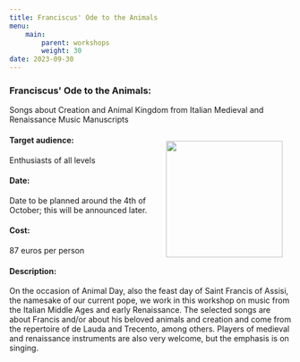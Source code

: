 ```yaml
---
title: Franciscus' Ode to the Animals
menu:
    main:
        parent: workshops
        weight: 30
date: 2023-09-30
---
```

### Franciscus' Ode to the Animals: 
Songs about Creation and Animal Kingdom from Italian Medieval and Renaissance Music Manuscripts

<img src="../../../images/Altissimu.png" style="width: 13rem; float: right; margin:1rem">

#### Target audience:
Enthusiasts of all levels
#### Date:
Date to be planned around the 4th of October; this will be announced later.
#### Cost:
87 euros per person
#### Description:
On the occasion of Animal Day, also the feast day of Saint Francis of Assisi, the namesake of our current pope, we work in this workshop on music from the Italian Middle Ages and early Renaissance. The selected songs are about Francis and/or about his beloved animals and creation and come from the repertoire of de Lauda and Trecento, among others. Players of medieval and renaissance instruments are also very welcome, but the emphasis is on singing.